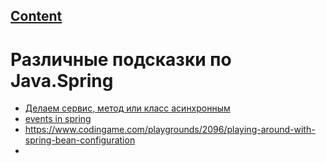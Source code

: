 ## [Content](../contents.md)

# Различные подсказки по Java.Spring

- [Делаем сервис, метод или класс асинхронным](https://stackoverflow.com/questions/46888314/proper-way-to-start-new-thread-from-service-layer-using-spring)
- [events in spring](https://www.baeldung.com/spring-events)
- https://www.codingame.com/playgrounds/2096/playing-around-with-spring-bean-configuration
- 